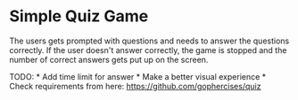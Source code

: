 # Simple Quiz Game
The users gets prompted with questions and needs to answer the questions correctly.
If the user doesn't answer correctly, the game is stopped and the number of correct answers gets put up on the screen.

TODO: 
    * Add time limit for answer
    * Make a better visual experience
    * Check requirements from here: https://github.com/gophercises/quiz